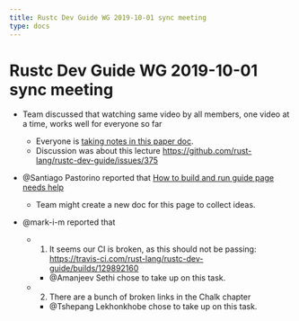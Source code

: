 ```yaml
---
title: Rustc Dev Guide WG 2019-10-01 sync meeting
type: docs
---
```

# Rustc Dev Guide WG 2019-10-01 sync meeting

- Team discussed that watching same video by all members, one video at a time, works well for everyone so far
  - Everyone is [taking notes in this paper doc](https://paper.dropbox.com/doc/Ty-lecture-summary--AlwygwSe9rh1NVn2BB6CaBB9Ag-4jFj9bVOLlW7uhIOWHITX).
  - Discussion was about this lecture https://github.com/rust-lang/rustc-dev-guide/issues/375

- @Santiago Pastorino reported that [How to build and run guide page needs help](https://rustc-dev-guide.rust-lang.org/how-to-build-and-run.html)
  - Team might create a new doc for this page to collect ideas.

- @mark-i-m reported that 
  - 1) It seems our CI is broken, as this should not be passing: https://travis-ci.com/rust-lang/rustc-dev-guide/builds/129892160
	- @Amanjeev Sethi chose to take up on this task.
  - 2) There are a bunch of broken links in the Chalk chapter
	- @Tshepang Lekhonkhobe chose to take up on this task.
